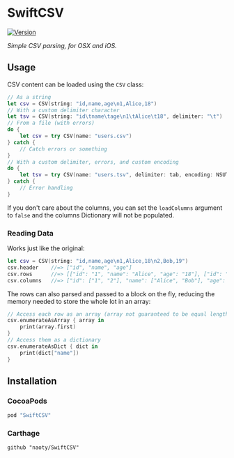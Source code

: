 # SwiftCSV
[![Version](http://img.shields.io/cocoapods/v/SwiftCSV.svg?style=flat)](http://cocoadocs.org/docsets/SwiftCSV)

_Simple CSV parsing, for OSX and iOS._

## Usage

CSV content can be loaded using the `CSV` class:

```swift
// As a string
let csv = CSV(string: "id,name,age\n1,Alice,18")
// With a custom delimiter character
let tsv = CSV(string: "id\tname\tage\n1\tAlice\t18", delimiter: "\t")
// From a file (with errors)
do {
    let csv = try CSV(name: "users.csv")
} catch {
    // Catch errors or something
}
// With a custom delimiter, errors, and custom encoding
do {
    let tsv = try CSV(name: "users.tsv", delimiter: tab, encoding: NSUTF8StringEncoding)
} catch {
    // Error handling
}
```

If you don't care about the columns, you can set the `loadColumns` argument to `false` and the columns Dictionary will not be populated.

### Reading Data

Works just like the original:

```swift
let csv = CSV(string: "id,name,age\n1,Alice,18\n2,Bob,19")
csv.header    //=> ["id", "name", "age"]
csv.rows      //=> [["id": "1", "name": "Alice", "age": "18"], ["id": "2", "name": "Bob", "age": "19"]]
csv.columns   //=> ["id": ["1", "2"], "name": ["Alice", "Bob"], "age": ["18", "19"]]
```

The rows can also parsed and passed to a block on the fly, reducing the memory needed to store the whole lot in an array:

```swift
// Access each row as an array (array not guaranteed to be equal length to the header)
csv.enumerateAsArray { array in
    print(array.first)
}
// Access them as a dictionary
csv.enumerateAsDict { dict in
    print(dict["name"])
}
```

## Installation

### CocoaPods

```ruby
pod "SwiftCSV"
```

### Carthage

```
github "naoty/SwiftCSV"
```
